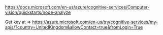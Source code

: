 https://docs.microsoft.com/en-us/azure/cognitive-services/Computer-vision/quickstarts/node-analyze

Get key at =>
https://azure.microsoft.com/en-us/try/cognitive-services/my-apis/?country=UnitedKingdom&allowContact=true&fromLogin=True

